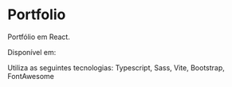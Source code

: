 # Portfolio

Portfólio em React.

Disponível em: 

Utiliza as seguintes tecnologias: Typescript, Sass, Vite, Bootstrap, FontAwesome
